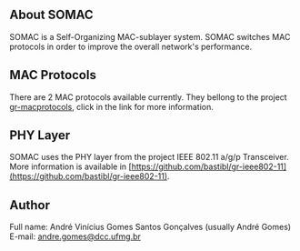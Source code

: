 ## About SOMAC
SOMAC is a Self-Organizing MAC-sublayer system. SOMAC switches MAC protocols in order to improve the overall network's performance. 

## MAC Protocols
There are 2 MAC protocols available currently. They bellong to the project [gr-macprotocols](https://github.com/andreviniciusgsg/gr-macprotocols), click in the link for more information.

## PHY Layer
SOMAC uses the PHY layer from the project IEEE 802.11 a/g/p Transceiver. More information is available in [https://github.com/bastibl/gr-ieee802-11](https://github.com/bastibl/gr-ieee802-11).

## Author
Full name: André Vinícius Gomes Santos Gonçalves (usually André Gomes)
E-mail: andre.gomes@dcc.ufmg.br